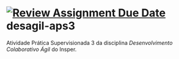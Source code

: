 [![Review Assignment Due Date](https://classroom.github.com/assets/deadline-readme-button-22041afd0340ce965d47ae6ef1cefeee28c7c493a6346c4f15d667ab976d596c.svg)](https://classroom.github.com/a/fiL_YLQb)
desagil-aps3
============

Atividade Prática Supervisionada 3 da disciplina *Desenvolvimento Colaborativo
Ágil* do Insper.
